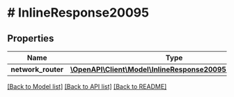 # # InlineResponse20095

## Properties

Name | Type | Description | Notes
------------ | ------------- | ------------- | -------------
**network_router** | [**\OpenAPI\Client\Model\InlineResponse20095NetworkRouter**](InlineResponse20095NetworkRouter.md) |  | [optional]

[[Back to Model list]](../../README.md#models) [[Back to API list]](../../README.md#endpoints) [[Back to README]](../../README.md)
